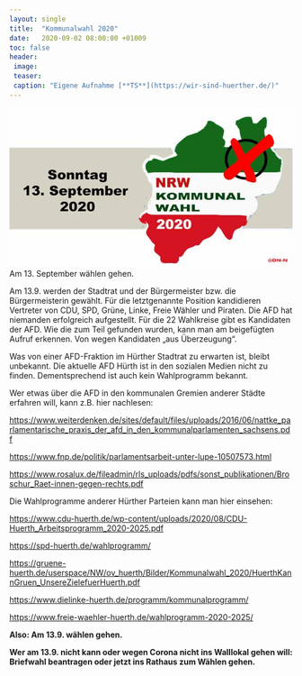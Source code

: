 ```yaml
---
layout: single
title:  "Kommunalwahl 2020"
date:   2020-09-02 08:00:00 +01009
toc: false
header:
 image: 
 teaser: 
 caption: "Eigene Aufnahme [**TS**](https://wir-sind-huerther.de/)"
---
```



![Kommunalwahl](/assets/images/2020-09-02-wahl.jpg)
Am 13. September wählen gehen.

Am 13.9. werden der Stadtrat und der Bürgermeister bzw. die Bürgermeisterin gewählt. Für die letztgenannte Position kandidieren Vertreter von CDU, SPD, Grüne, Linke, Freie Wähler und Piraten. Die AFD hat niemanden erfolgreich aufgestellt. Für die 22 Wahlkreise gibt es Kandidaten der AFD. Wie die zum Teil gefunden wurden, kann man am beigefügten Aufruf erkennen. Von wegen Kandidaten „aus Überzeugung“.

Was von einer AFD-Fraktion im Hürther Stadtrat zu erwarten ist, bleibt unbekannt. Die aktuelle AFD Hürth ist in den sozialen Medien nicht zu finden. Dementsprechend ist auch kein Wahlprogramm bekannt.

Wer etwas über die AFD in den kommunalen Gremien anderer Städte erfahren will, kann z.B. hier nachlesen:

<a href="https://www.weiterdenken.de/sites/default/files/uploads/2016/06/nattke_parlamentarische_praxis_der_afd_in_den_kommunalparlamenten_sachsens.pdf" target="_blank">https://www.weiterdenken.de/sites/default/files/uploads/2016/06/nattke_parlamentarische_praxis_der_afd_in_den_kommunalparlamenten_sachsens.pdf</a>

<a href="https://www.fnp.de/politik/parlamentsarbeit-unter-lupe-10507573.html" target="_blank">https://www.fnp.de/politik/parlamentsarbeit-unter-lupe-10507573.html</a>

<a href="https://www.rosalux.de/fileadmin/rls_uploads/pdfs/sonst_publikationen/Broschur_Raet-innen-gegen-rechts.pdf">https://www.rosalux.de/fileadmin/rls_uploads/pdfs/sonst_publikationen/Broschur_Raet-innen-gegen-rechts.pdf</a>


Die Wahlprogramme anderer Hürther Parteien kann man hier einsehen:


<a href="https://www.cdu-huerth.de/wp-content/uploads/2020/08/CDU-Huerth_Arbeitsprogramm_2020-2025.pdf/" target="_blank">https://www.cdu-huerth.de/wp-content/uploads/2020/08/CDU-Huerth_Arbeitsprogramm_2020-2025.pdf</a>

<a href="https://spd-huerth.de/wahlprogramm/" target="_blank">https://spd-huerth.de/wahlprogramm/</a>

<a href="https://gruene-huerth.de/userspace/NW/ov_huerth/Bilder/Kommunalwahl_2020/HuerthKannGruen_UnsereZielefuerHuerth.pdf" target="_blank">https://gruene-huerth.de/userspace/NW/ov_huerth/Bilder/Kommunalwahl_2020/HuerthKannGruen_UnsereZielefuerHuerth.pdf</a>

<a href="https://www.dielinke-huerth.de/programm/kommunalprogramm/" target="_blank">https://www.dielinke-huerth.de/programm/kommunalprogramm/</a>

<a href="https://www.freie-waehler-huerth.de/wahlprogramm-2020-2025/" target="_blank">https://www.freie-waehler-huerth.de/wahlprogramm-2020-2025/</a>

**Also: Am 13.9. wählen gehen.**

**Wer am 13.9. nicht kann oder wegen Corona nicht ins Walllokal gehen will: Briefwahl beantragen oder jetzt ins Rathaus zum Wählen gehen.**
